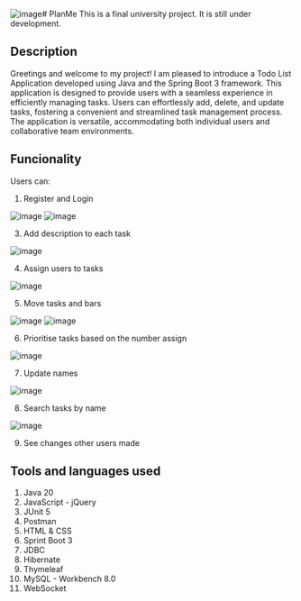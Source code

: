 ![image](https://github.com/dawid3201/PlanMe/assets/42513264/998b3a0e-28f2-496f-b616-346ee44f882e)# PlanMe
This is a final university project. It is still under development. 
## Description

Greetings and welcome to my project! I am pleased to introduce a Todo List Application developed using Java and the Spring Boot 3 framework. This application is designed to provide users with a seamless experience in efficiently managing tasks. Users can effortlessly add, delete, and update tasks, fostering a convenient and streamlined task management process. The application is versatile, accommodating both individual users and collaborative team environments. 

## Funcionality
Users can:
1) Register and Login

![image](https://github.com/dawid3201/PlanMe/assets/42513264/fb95c55e-9451-401c-992c-8b75e0d350ac)
![image](https://github.com/dawid3201/PlanMe/assets/42513264/0c3d2669-7351-4070-943c-912078d58821)

3) Add description to each task

![image](https://github.com/dawid3201/PlanMe/assets/42513264/2b67dc33-cc87-4f9a-86b6-4988557ddda5)

4) Assign users to tasks

![image](https://github.com/dawid3201/PlanMe/assets/42513264/52403b4f-dee4-4f13-b899-60a9ce40d271)

5) Move tasks and bars

![image](https://github.com/dawid3201/PlanMe/assets/42513264/9cf97e13-71bf-40d1-8679-11caf8f63fc9)
![image](https://github.com/dawid3201/PlanMe/assets/42513264/f44ced80-1e41-428c-aed0-b9d466a55e46)

6) Prioritise tasks based on the number assign

![image](https://github.com/dawid3201/PlanMe/assets/42513264/4363e48e-f4c6-4834-aa6c-4af96b1aaf37)

7) Update names

![image](https://github.com/dawid3201/PlanMe/assets/42513264/d7c3e206-d446-4d0a-88de-7fc4a6caa58d)

8) Search tasks by name

![image](https://github.com/dawid3201/PlanMe/assets/42513264/18926c13-cb71-4b7c-ab5d-70ff2383679f)

9) See changes other users made

## Tools and languages used 
1) Java 20
2) JavaScript - jQuery
3) JUnit 5
4) Postman
5) HTML & CSS
6) Sprint Boot 3
7) JDBC
8) Hibernate 
9) Thymeleaf
10) MySQL - Workbench 8.0
11) WebSocket



